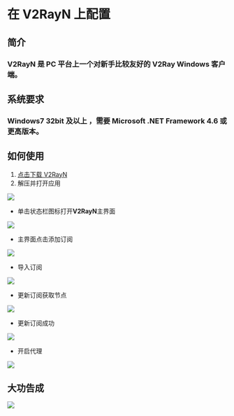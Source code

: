 # 在 V2RayN 上配置

## 简介

### V2RayN 是 PC 平台上一个对新手比较友好的 V2Ray Windows 客户端。

## 系统要求

### Windows7 32bit 及以上 ，需要 Microsoft .NET Framework 4.6 或更高版本。

## 如何使用

1. [点击下载 V2RayN](https://yun.nonage.me/s/aotvng82)
2. 解压并打开应用

![](https://i.loli.net/2020/04/05/IelLtWybfPJsrpS.png)

* 单击状态栏图标打开**V2RayN**主界面

![](https://i.loli.net/2020/04/05/riY7G6J5L3WnyDM.png)

* 主界面点击添加订阅

![](https://i.loli.net/2020/04/05/vlqhKVsiAeIbc7D.png)

* 导入订阅

![](https://i.loli.net/2020/04/05/6dURzSNfFPXgEic.png)

* 更新订阅获取节点

![](https://i.loli.net/2020/04/05/uQFtp31AlqBmTRW.png)

* 更新订阅成功

![](https://i.loli.net/2020/04/05/QmaIpTkfGu1glj4.png)

* 开启代理

![](https://i.loli.net/2020/04/05/zFm4e6xIESYOAh8.png)

## 大功告成

![](https://i.loli.net/2020/04/05/9fHyZPO8VU4wlBj.png)


